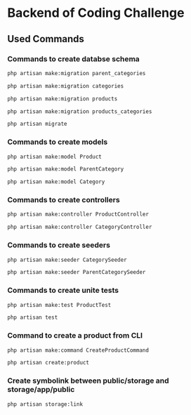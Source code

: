 # Backend of Coding Challenge

## Used Commands

### Commands to create databse schema

```bash
php artisan make:migration parent_categories   

php artisan make:migration categories

php artisan make:migration products

php artisan make:migration products_categories

php artisan migrate
```

### Commands to create models

```bash
php artisan make:model Product

php artisan make:model ParentCategory

php artisan make:model Category
```

### Commands to create controllers

```bash
php artisan make:controller ProductController

php artisan make:controller CategoryController
```

### Commands to create seeders

```bash
php artisan make:seeder CategorySeeder    

php artisan make:seeder ParentCategorySeeder
```

### Commands to create unite tests

```bash
php artisan make:test ProductTest    

php artisan test
```

### Command to create a product from CLI

```bash
php artisan make:command CreateProductCommand  

php artisan create:product 
```

### Create symbolink between public/storage and storage/app/public  

```bash
php artisan storage:link
```
